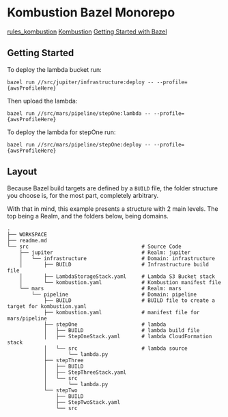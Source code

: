 # Kombustion Bazel Monorepo

[rules_kombustion](https://github.com/KablamoOSS/rules_kombustion)
[Kombustion](https://github.com/KablamoOSS/kombustion)
[Getting Started with Bazel](https://docs.bazel.build/versions/master/getting-started.html)

## Getting Started

To deploy the lambda bucket run:

```
bazel run //src/jupiter/infrastructure:deploy -- --profile={awsProfileHere}
```

Then upload the lambda:

```
bazel run //src/mars/pipeline/stepOne:lambda -- --profile={awsProfileHere}
```

To deploy the lambda for stepOne run:

```
bazel run //src/mars/pipeline/stepOne:deploy -- --profile={awsProfileHere}
```

## Layout

Because Bazel build targets are defined by a `BUILD` file, the folder structure
you choose is, for the most part, completely arbitrary.

With that in mind, this example presents a structure with 2 main levels. The top
being a Realm, and the folders below, being domains.

```
.
├── WORKSPACE
├── readme.md
└── src                                     # Source Code
    ├── jupiter                             # Realm: jupiter
    │   └── infrastructure                  # Domain: infrastructure
    │       ├── BUILD                       # Infrastructure build file
    │       ├── LambdaStorageStack.yaml     # Lambda S3 Bucket stack
    │       └── kombustion.yaml             # Kombustion manifest file
    └── mars                                # Realm: mars
        └── pipeline                        # Domain: pipeline
            ├── BUILD                       # BUILD file to create a target for kombustion.yaml
            ├── kombustion.yaml             # manifest file for mars/pipeline
            ├── stepOne                     # lambda
            │   ├── BUILD                   # lambda build file
            │   ├── StepOneStack.yaml       # lambda CloudFormation stack
            │   └── src                     # lambda source
            │       └── lambda.py
            ├── stepThree
            │   ├── BUILD
            │   ├── StepThreeStack.yaml
            │   └── src
            │       └── lambda.py
            └── stepTwo
                ├── BUILD
                ├── StepTwoStack.yaml
                └── src
```
